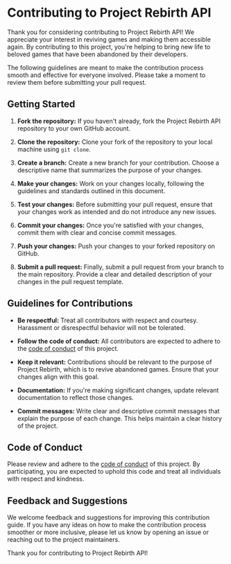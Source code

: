 # Contributing to Project Rebirth API

Thank you for considering contributing to Project Rebirth API! We appreciate your interest in reviving games and making them accessible again. By contributing to this project, you're helping to bring new life to beloved games that have been abandoned by their developers.

The following guidelines are meant to make the contribution process smooth and effective for everyone involved. Please take a moment to review them before submitting your pull request.

## Getting Started

1. **Fork the repository:** If you haven't already, fork the Project Rebirth API repository to your own GitHub account.

2. **Clone the repository:** Clone your fork of the repository to your local machine using `git clone`.

3. **Create a branch:** Create a new branch for your contribution. Choose a descriptive name that summarizes the purpose of your changes.

4. **Make your changes:** Work on your changes locally, following the guidelines and standards outlined in this document.

5. **Test your changes:** Before submitting your pull request, ensure that your changes work as intended and do not introduce any new issues.

6. **Commit your changes:** Once you're satisfied with your changes, commit them with clear and concise commit messages.

7. **Push your changes:** Push your changes to your forked repository on GitHub.

8. **Submit a pull request:** Finally, submit a pull request from your branch to the main repository. Provide a clear and detailed description of your changes in the pull request template.

## Guidelines for Contributions

- **Be respectful:** Treat all contributors with respect and courtesy. Harassment or disrespectful behavior will not be tolerated.

- **Follow the code of conduct:** All contributors are expected to adhere to the [code of conduct](CODE_OF_CONDUCT.md) of this project.

- **Keep it relevant:** Contributions should be relevant to the purpose of Project Rebirth, which is to revive abandoned games. Ensure that your changes align with this goal.

- **Documentation:** If you're making significant changes, update relevant documentation to reflect those changes.

- **Commit messages:** Write clear and descriptive commit messages that explain the purpose of each change. This helps maintain a clear history of the project.

## Code of Conduct

Please review and adhere to the [code of conduct](CODE_OF_CONDUCT.md) of this project. By participating, you are expected to uphold this code and treat all individuals with respect and kindness.

## Feedback and Suggestions

We welcome feedback and suggestions for improving this contribution guide. If you have any ideas on how to make the contribution process smoother or more inclusive, please let us know by opening an issue or reaching out to the project maintainers.

Thank you for contributing to Project Rebirth API!
